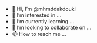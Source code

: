 - 👋 Hi, I’m @mhmddakdouki
- 👀 I’m interested in ...
- 🌱 I’m currently learning ...
- 💞️ I’m looking to collaborate on ...
- 📫 How to reach me ...

<!---
mhmddakdouki/mhmddakdouki is a ✨ special ✨ repository because its `README.md` (this file) appears on your GitHub profile.
You can click the Preview link to take a look at your changes.
--->
